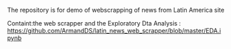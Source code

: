 The repository is for demo of webscrapping of news from Latin America site

Containt:the web scrapper 
and the 
Exploratory Dta Analysis : https://github.com/ArmandDS/latin_news_web_scrapper/blob/master/EDA.ipynb
